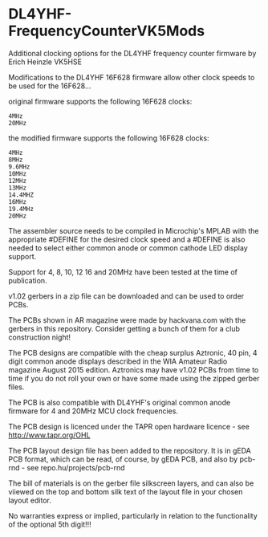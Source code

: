 # DL4YHF-FrequencyCounterVK5Mods
Additional clocking options for the DL4YHF frequency counter firmware by Erich Heinzle VK5HSE

Modifications to the DL4YHF 16F628 firmware allow other clock speeds to be used for the 16F628...

original firmware supports the following 16F628 clocks:

	4MHz
	20MHz

the modified firmware supports the following 16F628 clocks:

	4MHz
	8MHz
	9.6MHz
	10MHz
	12MHz
	13MHz
	14.4MHZ
	16MHz
	19.4MHz
	20MHz

The assembler source needs to be compiled in Microchip's MPLAB with the appropriate #DEFINE for the desired clock speed and a #DEFINE is also needed to select either common anode or common cathode LED display support.

Support for 4, 8, 10, 12 16 and 20MHz have been tested at the time of publication.

v1.02 gerbers in a zip file can be downloaded and can be used to order PCBs.

The PCBs shown in AR magazine were made by hackvana.com with the gerbers in this repository. Consider getting a bunch of them for a club construction night!

The PCB designs are compatible with the cheap surplus Aztronic, 40 pin, 4 digit common anode displays described in the WIA Amateur Radio magazine August 2015 edition. Aztronics may have v1.02 PCBs from time to time if you do not roll your own or have some made using the zipped gerber files.

The PCB is also compatible with DL4YHF's original common anode firmware for 4 and 20MHz MCU clock frequencies.

The PCB design is licenced under the TAPR open hardware licence - see http://www.tapr.org/OHL

The PCB layout design file has been added to the repository. It is in gEDA PCB format, which can be read, of course, by gEDA PCB, and also by pcb-rnd - see repo.hu/projects/pcb-rnd

The bill of materials is on the gerber file silkscreen layers, and can also be viiewed on the top and bottom silk text of the layout file in your chosen layout editor.

No warranties express or implied, particularly in relation to the functionality of the optional 5th digit!!!
